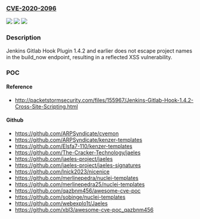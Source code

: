 ### [CVE-2020-2096](https://cve.mitre.org/cgi-bin/cvename.cgi?name=CVE-2020-2096)
![](https://img.shields.io/static/v1?label=Product&message=Jenkins%20Gitlab%20Hook%20Plugin&color=blue)
![](https://img.shields.io/static/v1?label=Version&message=n%2Fa&color=blue)
![](https://img.shields.io/static/v1?label=Vulnerability&message=n%2Fa&color=brighgreen)

### Description

Jenkins Gitlab Hook Plugin 1.4.2 and earlier does not escape project names in the build_now endpoint, resulting in a reflected XSS vulnerability.

### POC

#### Reference
- http://packetstormsecurity.com/files/155967/Jenkins-Gitlab-Hook-1.4.2-Cross-Site-Scripting.html

#### Github
- https://github.com/ARPSyndicate/cvemon
- https://github.com/ARPSyndicate/kenzer-templates
- https://github.com/Elsfa7-110/kenzer-templates
- https://github.com/The-Cracker-Technology/jaeles
- https://github.com/jaeles-project/jaeles
- https://github.com/jaeles-project/jaeles-signatures
- https://github.com/lnick2023/nicenice
- https://github.com/merlinepedra/nuclei-templates
- https://github.com/merlinepedra25/nuclei-templates
- https://github.com/qazbnm456/awesome-cve-poc
- https://github.com/sobinge/nuclei-templates
- https://github.com/webexplo1t/Jaeles
- https://github.com/xbl3/awesome-cve-poc_qazbnm456

